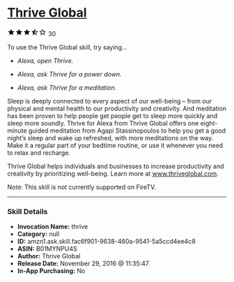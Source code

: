 # [Thrive Global](http://alexa.amazon.com/#skills/amzn1.ask.skill.fac6f901-9638-460a-9541-5a5ccd4ee4c8)
![3.3 stars](../../images/ic_star_black_18dp_1x.png)![3.3 stars](../../images/ic_star_black_18dp_1x.png)![3.3 stars](../../images/ic_star_black_18dp_1x.png)![3.3 stars](../../images/ic_star_half_black_18dp_1x.png)![3.3 stars](../../images/ic_star_border_black_18dp_1x.png) 30

To use the Thrive Global skill, try saying...

* *Alexa, open Thrive.*

* *Alexa, ask Thrive for a power down.*

* *Alexa, ask Thrive for a meditation.*

Sleep is deeply connected to every aspect of our well-being – from our physical and mental health to our productivity and creativity. And meditation has been proven to help people get people get to sleep more quickly and sleep more soundly. Thrive for Alexa from Thrive Global offers one eight-minute guided meditation from Agapi Stassinopoulos to help you get a good night’s sleep and wake up refreshed, with more meditations on the way. Make it a regular part of your bedtime routine, or use it whenever you need to relax and recharge.

Thrive Global helps individuals and businesses to increase productivity and creativity by prioritizing well-being. Learn more at www.thriveglobal.com.
 
Note: This skill is not currently supported on FireTV.

***

### Skill Details

* **Invocation Name:** thrive
* **Category:** null
* **ID:** amzn1.ask.skill.fac6f901-9638-460a-9541-5a5ccd4ee4c8
* **ASIN:** B01MYNPU4S
* **Author:** Thrive Global
* **Release Date:** November 29, 2016 @ 11:35:47
* **In-App Purchasing:** No
